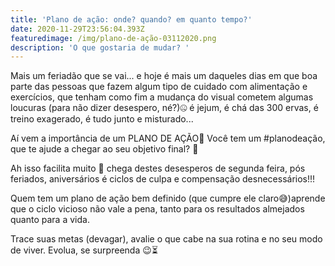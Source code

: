 ```yaml
---
title: 'Plano de ação: onde? quando? em quanto tempo?'
date: 2020-11-29T23:56:04.393Z
featuredimage: /img/plano-de-ação-03112020.png
description: 'O que gostaria de mudar? '
---
```

Mais um feriadão que se vai... e hoje é mais um daqueles dias em que boa parte das pessoas que fazem algum tipo de cuidado com alimentação e exercícios, que tenham como fim a mudança do visual cometem algumas loucuras (para não dizer desespero, né?)🤐 é jejum, é chá das 300 ervas, é treino exagerado, é tudo junto e misturado...

Aí vem a importância de um PLANO DE AÇÃO📍 Você tem um #planodeação, que te ajude a chegar ao seu objetivo final? 📍

Ah isso facilita muito 🙌 chega destes desesperos de segunda feira, pós feriados, aniversários é ciclos de culpa e compensação desnecessários!!!

Quem tem um plano de ação bem definido (que cumpre ele claro😅)aprende que o ciclo vicioso não vale a pena, tanto para os resultados almejados quanto para a vida.

Trace suas metas (devagar), avalie o que cabe na sua rotina e no seu modo de viver. Evolua, se surpreenda 😉⏳
